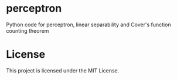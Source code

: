 # perceptron
Python code for perceptron, linear separability and Cover's function counting theorem

# License
This project is licensed under the MIT License.
